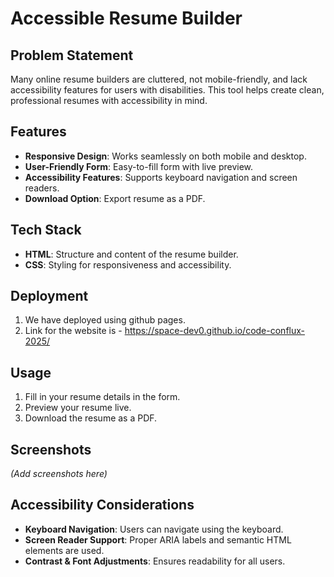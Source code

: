 # Accessible Resume Builder

## Problem Statement
Many online resume builders are cluttered, not mobile-friendly, and lack accessibility features for users with disabilities. This tool helps create clean, professional resumes with accessibility in mind.

## Features
- **Responsive Design**: Works seamlessly on both mobile and desktop.
- **User-Friendly Form**: Easy-to-fill form with live preview.
- **Accessibility Features**: Supports keyboard navigation and screen readers.
- **Download Option**: Export resume as a PDF.

## Tech Stack
- **HTML**: Structure and content of the resume builder.
- **CSS**: Styling for responsiveness and accessibility.

## Deployment

1. We have deployed using github pages.
2. Link for the website is - https://space-dev0.github.io/code-conflux-2025/

## Usage
1. Fill in your resume details in the form.
2. Preview your resume live.
3. Download the resume as a PDF.

## Screenshots
*(Add screenshots here)*

## Accessibility Considerations
- **Keyboard Navigation**: Users can navigate using the keyboard.
- **Screen Reader Support**: Proper ARIA labels and semantic HTML elements are used.
- **Contrast & Font Adjustments**: Ensures readability for all users.

